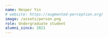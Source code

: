 ```yaml
---
name: Hesper Yin
# website: https://augmented-perception.org/
image: /assets/person.png
role: Undergraduate student
alumni_since: 2021
---
```


